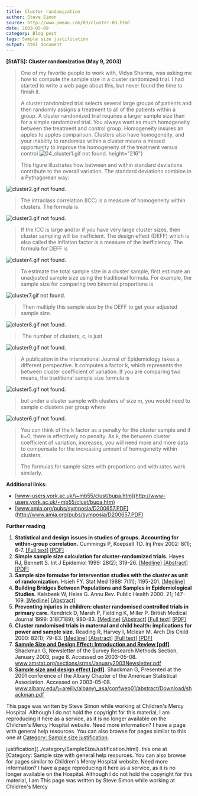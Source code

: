 ```yaml
---
title: Cluster randomization
author: Steve Simon
source: http://www.pmean.com/03/cluster-03.html
date: 2003-05-09
category: Blog post
tags: Sample size justification
output: html_document
---
```

****[StATS]:** Cluster randomization (May 9, 2003)**

> One of my favorite people to work with, Vidya Sharma, was asking me
> how to compute the sample size in a cluster randomized trial. I had
> started to write a web page about this, but never found the time to
> finish it.
>
> A cluster randomized trial selects several large groups of patients
> and then randomly assigns a treatment to all of the patients within a
> group. A cluster randomized trial requires a larger sample size than
> for a simple randomized trial. You always want as much homogeneity
> between the treatment and control group. Homogeneity insures an apples
> to apples comparison. Clusters also have homogeneity, and your
> inability to randomize within a cluster means a missed opportunity to
> improve the homogeneity of the treatment versus control
![04_cluster1.gif not found.](../../../web/images/03/cluster-0301.png)
> height="216"}
>
> This figure illustrates how between and within standard deviations
> contribute to the overall variation. The standard deviations combine
> in a Pythagorean way:

![cluster2.gif not found.](../../../web/images/03/cluster-0302.png)

> The intraclass correlation (ICC) is a measure of homogeneity within
> clusters. The formula is

![cluster3.gif not found.](../../../web/images/03/cluster-0303.png)

> If the ICC is large and/or if you have very large cluster sizes, then
> cluster sampling will be inefficient. The design effect (DEFF) which
> is also called the inflation factor is a measure of the inefficiency.
> The formula for DEFF is

![cluster4.gif not found.](../../../web/images/03/cluster-0304.png)

> To estimate the total sample size in a cluster sample, first estimate
> an unadjusted sample size using the traditional formula. For example,
> the sample size for comparing two binomial proportions is

![cluster7.gif not found.](../../../web/images/03/cluster-0305.png)

>  Then multiply this sample size by the DEFF to get your adjusted
> sample size.

![cluster8.gif not found.](../../../web/images/03/cluster-0306.png)

>  The number of clusters, c, is just

![cluster9.gif not found.](../../../web/images/03/cluster-0307.png)

> A publication in the International Journal of Epidemiology takes a
> different perspective. It computes a factor k, which represents the
> between cluster coefficient of variation. If you are comparing two
> means, the traditional sample size formula is

![cluster5.gif not found.](../../../web/images/03/cluster-0308.png)

> but under a cluster sample with clusters of size m, you would need to
> sample c clusters per group where

![cluster6.gif not found.](../../../web/images/03/cluster-0309.png)

> You can think of the k factor as a penalty for the cluster sample and
> if k=0, there is effectively no penalty. As k, the between cluster
> coefficient of variation, increases, you will need more and more data
> to compensate for the increasing amount of homogeneity within
> clusters.
>
> The formulas for sample sizes with proportions and with rates work
> similarly.

**Additional links:**

-   [www-users.york.ac.uk/\~mb55/clust/bupa.htm](http://www-users.york.ac.uk/~mb55/clust/bupa.htm)
-   [www.amia.org/pubs/symposia/D200657.PDF](http://www.amia.org/pubs/symposia/D200657.PDF)

**Further reading**

1.  **Statistical and design issues in studies of groups. Accounting for
    within-group correlation.** Cummings P, Koepsell TD. Inj Prev 2002:
    8(1); 6-7. [\[Full
    text\]](http://ip.bmjjournals.com/cgi/content/full/8/1/6)
    [\[PDF\]](http://ip.bmjjournals.com/cgi/reprint/8/1/6.pdf)
2.  **Simple sample size calculation for cluster-randomized trials.**
    Hayes RJ, Bennett S. Int J Epidemiol 1999: 28(2); 319-26.
    [\[Medline\]](http://www.ncbi.nlm.nih.gov/entrez/query.fcgi?cmd=Retrieve&db=PubMed&list_uids=10342698&dopt=Abstract)
    [\[Abstract\]](http://ije.oupjournals.org/cgi/content/abstract/28/2/319)
    [\[PDF\]](http://ije.oupjournals.org/cgi/reprint/28/2/319.pdf)
3.  **Sample size formulae for intervention studies with the cluster as
    unit of randomization.** Hsieh FY. Stat Med 1988: 7(11); 1195-201.
    [\[Medline\]](http://www.ncbi.nlm.nih.gov/entrez/query.fcgi?cmd=Retrieve&db=PubMed&list_uids=3201045&dopt=Abstract)
4.  **Building Bridges Between Populations and Samples in
    Epidemiological Studies.** Kalsbeek W, Heiss G. Annu Rev. Public
    Health 2000: 21; 147-169.
    [\[Medline\]](http://www.ncbi.nlm.nih.gov/entrez/query.fcgi?cmd=Retrieve&db=PubMed&list_uids=10884950&dopt=Abstract)
    [\[Abstract\]](http://arjournals.annualreviews.org/doi/abs/10.1146/annurev.publhealth.21.1.147)
5.  **Preventing injuries in children: cluster randomised controlled
    trials in primary care.** Kendrick D, Marsh P, Fielding K, Miller P.
    British Medical Journal 1999: 318(7189); 980-83.
    [\[Medline\]](http://www.ncbi.nlm.nih.gov/entrez/query.fcgi?cmd=Retrieve&db=PubMed&list_uids=10195971&dopt=Abstract)
    [\[Abstract\]](http://bmj.com/cgi/content/abstract/318/7189/980)
    [\[Full text\]](http://bmj.com/cgi/content/full/318/7189/980)
    [\[PDF\]](http://bmj.com/cgi/reprint/318/7189/980.pdf)
6.  **Cluster randomised trials in maternal and child health:
    implications for power and sample size.** Reading R, Harvey I,
    Mclean M. Arch Dis Child 2000: 82(1); 79-83.
    [\[Medline\]](http://www.ncbi.nlm.nih.gov/entrez/query.fcgi?cmd=Retrieve&db=PubMed&list_uids=10630921&dopt=Abstract)
    [\[Abstract\]](http://adc.bmjjournals.com/cgi/content/abstract/82/1/79)
    [\[Full text\]](http://adc.bmjjournals.com/cgi/content/full/82/1/79)
    [\[PDF\]](http://adc.bmjjournals.com/cgi/reprint/82/1/79.pdf)
7.  **[Sample Size and Design Effect: Introduction and Review
    \[pdf\]](http://http://www.amstat.org/sections/srms/January2003Newsletter.pdf)**.
    Shackman G, Newsletter of the Survey Research Methods Section,
    January 2003, page 8. Accessed on 2003-05-08.
    www.amstat.org/sections/srms/January2003Newsletter.pdf
8.  **[Sample size and design effect
    \[pdf\]](http://www.albany.edu/~areilly/albany_asa/confweb01/abstract/Download/shackman.pdf)**.
    Shackman G, Presented at the 2001 conference of the Albany Chapter
    of the American Statistical Association. Accessed on 2003-05-08.
    www.albany.edu/\~areilly/albany\_asa/confweb01/abstract/Download/shackman.pdf

This page was written by Steve Simon while working at Children\'s Mercy
Hospital. Although I do not hold the copyright for this material, I am
reproducing it here as a service, as it is no longer available on the
Children\'s Mercy Hospital website. Need more information? I have a page
with general help resources. You can also browse for pages similar to
this one at [Category: Sample size
justification](../category/SampleSizeJustification.html).
<!---More--->
justification](../category/SampleSizeJustification.html).
this one at [Category: Sample size
with general help resources. You can also browse for pages similar to
Children\'s Mercy Hospital website. Need more information? I have a page
reproducing it here as a service, as it is no longer available on the
Hospital. Although I do not hold the copyright for this material, I am
This page was written by Steve Simon while working at Children\'s Mercy

<!---Do not use
****[StATS]:** Cluster randomization (May 9, 2003)**
This page was written by Steve Simon while working at Children\'s Mercy
Hospital. Although I do not hold the copyright for this material, I am
reproducing it here as a service, as it is no longer available on the
Children\'s Mercy Hospital website. Need more information? I have a page
with general help resources. You can also browse for pages similar to
this one at [Category: Sample size
justification](../category/SampleSizeJustification.html).
--->


